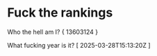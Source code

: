 # Fuck the rankings

Who the hell am I?
{ 13603124 }

What fucking year is it?
[ 2025-03-28T15:13:20Z ]
